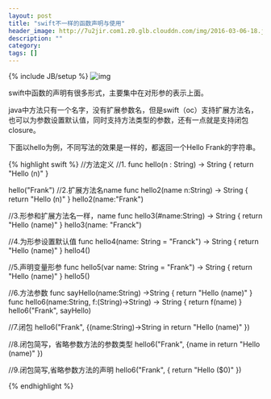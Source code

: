 ```yaml
---
layout: post
title: "swift不一样的函数声明与使用"
header_image: http://7u2jir.com1.z0.glb.clouddn.com/img/2016-03-06-18.jpg
description: ""
category: 
tags: []
---
```

{% include JB/setup %}
![img](http://7u2jir.com1.z0.glb.clouddn.com/img/2016-03-06-18.jpg)

swift中函数的声明有很多形式，主要集中在对形参的表示上面。

java中方法只有一个名字，没有扩展参数名，但是swift（oc）支持扩展方法名，也可以为参数设置默认值，同时支持方法类型的参数，还有一点就是支持闭包closure。

下面以hello为例，不同写法的效果是一样的，都返回一个Hello Frank的字符串。

{% highlight swift %}
//方法定义
//1.
func hello(n : String) -> String {
    return "Hello \(n)"
}

hello("Frank")
//2.扩展方法名name
func hello2(name n:String) -> String {
    return "Hello \(n)"
}
hello2(name:"Frank")

//3.形参和扩展方法名一样，name
func hello3(#name:String) -> String {
    return "Hello \(name)"
}
hello3(name: "Franck")

//4.为形参设置默认值
func hello4(name: String = "Franck") -> String {
    return "Hello \(name)"
}
hello4()

//5.声明变量形参
func hello5(var name: String = "Frank") -> String {
    return "Hello \(name)"
}
hello5()

//6.方法参数
func sayHello(name:String) ->String {
    return "Hello \(name)"
}
func hello6(name:String, f:(String)->String) -> String {
    return f(name)
}
hello6("Frank", sayHello)

//7.闭包
hello6("Frank", {(name:String)->String in
    return "Hello \(name)"
    })

//8.闭包简写，省略参数方法的参数类型
hello6("Frank", {name in
    return "Hello \(name)"
})

//9.闭包简写,省略参数方法的声明
hello6("Frank", {
    return "Hello \($0)"
})

{% endhighlight %}
